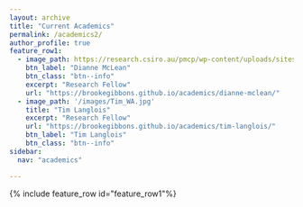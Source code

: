 ```yaml
---
layout: archive
title: "Current Academics"
permalink: /academics2/
author_profile: true
feature_row1:
  - image_path: https://research.csiro.au/pmcp/wp-content/uploads/sites/65/2016/02/Di-McLean-e1472785960793-240x300.jpg
    btn_label: "Dianne McLean"
    btn_class: "btn--info"
    excerpt: "Research Fellow"
    url: "https://brookegibbons.github.io/academics/dianne-mclean/"
  - image_path: '/images/Tim_WA.jpg'
    title: "Tim Langlois"
    excerpt: "Research Fellow"
    url: "https://brookegibbons.github.io/academics/tim-langlois/"
    btn_label: "Tim Langlois"
    btn_class: "btn--info"
sidebar:
  nav: "academics"

---
```


{% include feature_row id="feature_row1"%}

